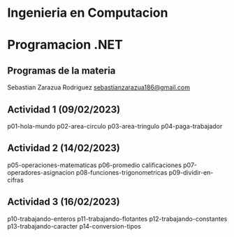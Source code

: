# Ingenieria en Computacion

# Programacion .NET

## Programas de la materia

Sebastian Zarazua Rodriguez
sebastianzarazua186@gmail.com

## Actividad 1 (09/02/2023)
p01-hola-mundo
p02-area-circulo
p03-area-tringulo
p04-paga-trabajador

## Actividad 2 (14/02/2023)
p05-operaciones-matematicas
p06-promedio calificaciones
p07-operadores-asignacion
p08-funciones-trigonometricas
p09-dividir-en-cifras

## Actividad 3 (16/02/2023)
p10-trabajando-enteros
p11-trabajando-flotantes
p12-trabajando-constantes
p13-trabajando-caracter
p14-conversion-tipos